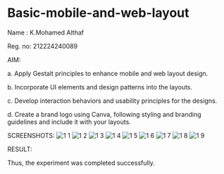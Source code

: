 # Basic-mobile-and-web-layout

Name : K.Mohamed Althaf

Reg. no: 212224240089

AIM:

a. Apply Gestalt principles to enhance mobile and web layout design.

b. Incorporate UI elements and design patterns into the layouts.

c. Develop interaction behaviors and usability principles for the designs.

d. Create a brand logo using Canva, following styling and branding guidelines and include it with your layouts.

SCREENSHOTS:
![1 1](https://github.com/user-attachments/assets/fdba4e23-9ce4-4ec6-9b98-5dd8a5b91fd2)
![1 2](https://github.com/user-attachments/assets/78755d98-6b3b-4f73-9832-3fd8b6e52962)
![1 3](https://github.com/user-attachments/assets/be49f97f-4bfb-4e80-b5c6-a95ec813536d)
![1 4](https://github.com/user-attachments/assets/7b2028ca-fb24-457e-9686-c2a5f42420fd)
![1 5](https://github.com/user-attachments/assets/0d847cf7-3d35-42a8-adb0-0e97190bf218)
![1 6](https://github.com/user-attachments/assets/d4589cbe-3818-4e28-ade4-ea771c01deaa)
![1 7](https://github.com/user-attachments/assets/6722610d-6b68-48b1-83ad-22da8b20e34c)
![1 8](https://github.com/user-attachments/assets/62624ee1-d494-4ed5-83f5-12f258c1202d)
![1 9](https://github.com/user-attachments/assets/ae01b2f0-2362-497c-9cd5-66860a4d6c38)

RESULT:

Thus, the experiment was completed successfully.







